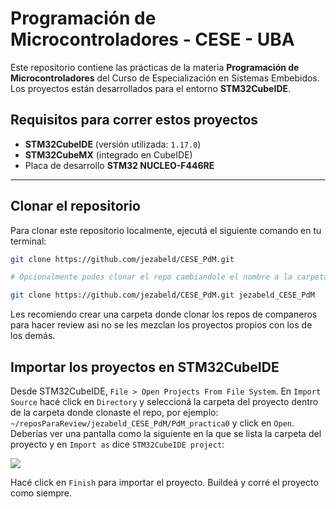 # Programación de Microcontroladores - CESE - UBA

Este repositorio contiene las prácticas de la materia **Programación de Microcontroladores** del Curso de Especialización en Sistemas Embebidos.  
Los proyectos están desarrollados para el entorno **STM32CubeIDE**.  

## Requisitos para correr estos proyectos

- **STM32CubeIDE** (versión utilizada: `1.17.0`)
- **STM32CubeMX** (integrado en CubeIDE)
- Placa de desarrollo **STM32 NUCLEO-F446RE**

---

## Clonar el repositorio

Para clonar este repositorio localmente, ejecutá el siguiente comando en tu terminal:

```bash
git clone https://github.com/jezabeld/CESE_PdM.git

# Opcionalmente podes clonar el repo cambiandole el nombre a la carpeta con el nombre del usuario en caso de que los repos a revisar tengan nombres parecidos, por ejemplo:

git clone https://github.com/jezabeld/CESE_PdM.git jezabeld_CESE_PdM
```

Les recomiendo crear una carpeta donde clonar los repos de companeros para hacer review asi no se les mezclan los proyectos propios con los de los demás.

## Importar los proyectos en STM32CubeIDE
Desde STM32CubeIDE, `File > Open Projects From File System`.
En `Import Source` hacé click en `Directory` y seleccioná la carpeta del proyecto dentro de la carpeta donde clonaste el repo, por ejemplo: `~/reposParaReview/jezabeld_CESE_PdM/PdM_practica0` y click en `Open`.
Deberías ver una pantalla como la siguiente en la que se lista la carpeta del proyecto y en `Import as` dice `STM32CubeIDE project`: 

![](./img/importProyect.png)

Hacé click en `Finish` para importar el proyecto.
Buildeá y corré el proyecto como siempre.

